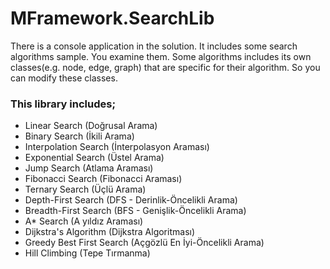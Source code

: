 # MFramework.SearchLib

There is a console application in the solution. It includes some search algorithms sample. You examine them. Some algorithms includes its own classes(e.g. node, edge, graph) that are specific for their algorithm. So you can modify these classes.

### This library includes;

- Linear Search (Doğrusal Arama)
- Binary Search (İkili Arama)
- Interpolation Search (İnterpolasyon Araması)
- Exponential Search (Üstel Arama)
- Jump Search (Atlama Araması)
- Fibonacci Search (Fibonacci Araması)
- Ternary Search (Üçlü Arama)
- Depth-First Search (DFS - Derinlik-Öncelikli Arama)
- Breadth-First Search (BFS - Genişlik-Öncelikli Arama)
- A* Search (A yıldız Araması)
- Dijkstra's Algorithm (Dijkstra Algoritması)
- Greedy Best First Search (Açgözlü En İyi-Öncelikli Arama)
- Hill Climbing (Tepe Tırmanma)
